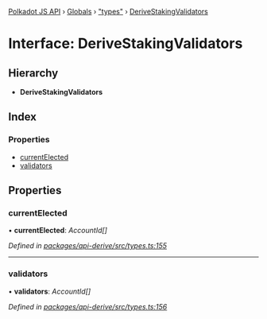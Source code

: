 [Polkadot JS API](../README.md) › [Globals](../globals.md) › ["types"](../modules/_types_.md) › [DeriveStakingValidators](_types_.derivestakingvalidators.md)

# Interface: DeriveStakingValidators

## Hierarchy

* **DeriveStakingValidators**

## Index

### Properties

* [currentElected](_types_.derivestakingvalidators.md#currentelected)
* [validators](_types_.derivestakingvalidators.md#validators)

## Properties

###  currentElected

• **currentElected**: *AccountId[]*

*Defined in [packages/api-derive/src/types.ts:155](https://github.com/polkadot-js/api/blob/3a1f284fa8/packages/api-derive/src/types.ts#L155)*

___

###  validators

• **validators**: *AccountId[]*

*Defined in [packages/api-derive/src/types.ts:156](https://github.com/polkadot-js/api/blob/3a1f284fa8/packages/api-derive/src/types.ts#L156)*
